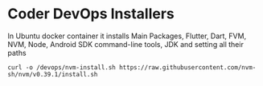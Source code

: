 # Coder DevOps Installers
In Ubuntu docker container it installs Main Packages, Flutter, Dart, FVM, NVM, Node, Android SDK command-line tools, JDK and setting all their paths

```curl -o /devops/nvm-install.sh https://raw.githubusercontent.com/nvm-sh/nvm/v0.39.1/install.sh```
